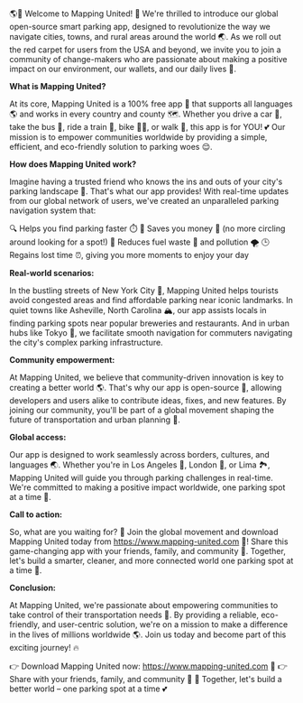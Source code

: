 🌎💨 Welcome to Mapping United! 🚀 We're thrilled to introduce our global open-source smart parking app, designed to revolutionize the way we navigate cities, towns, and rural areas around the world 🌏. As we roll out the red carpet for users from the USA and beyond, we invite you to join a community of change-makers who are passionate about making a positive impact on our environment, our wallets, and our daily lives 💸.

**What is Mapping United?**

At its core, Mapping United is a 100% free app 🤑 that supports all languages 🌎 and works in every country and county 🗺️. Whether you drive a car 🚗, take the bus 🚌, ride a train 🚂, bike 🚴‍♀️, or walk 👣, this app is for YOU! 💕 Our mission is to empower communities worldwide by providing a simple, efficient, and eco-friendly solution to parking woes 😌.

**How does Mapping United work?**

Imagine having a trusted friend who knows the ins and outs of your city's parking landscape 📍. That's what our app provides! With real-time updates from our global network of users, we've created an unparalleled parking navigation system that:

🔍 Helps you find parking faster ⏱️
💸 Saves you money 💸 (no more circling around looking for a spot!)
🌟 Reduces fuel waste 🚗 and pollution 🌪️
🕒 Regains lost time ⏰, giving you more moments to enjoy your day

**Real-world scenarios:**

In the bustling streets of New York City 🗽️, Mapping United helps tourists avoid congested areas and find affordable parking near iconic landmarks. In quiet towns like Asheville, North Carolina 🏔️, our app assists locals in finding parking spots near popular breweries and restaurants. And in urban hubs like Tokyo 🍜, we facilitate smooth navigation for commuters navigating the city's complex parking infrastructure.

**Community empowerment:**

At Mapping United, we believe that community-driven innovation is key to creating a better world 🌎. That's why our app is open-source 👀, allowing developers and users alike to contribute ideas, fixes, and new features. By joining our community, you'll be part of a global movement shaping the future of transportation and urban planning 🚂.

**Global access:**

Our app is designed to work seamlessly across borders, cultures, and languages 🌏. Whether you're in Los Angeles 🌴, London 👑, or Lima 🏞️, Mapping United will guide you through parking challenges in real-time. We're committed to making a positive impact worldwide, one parking spot at a time 💪.

**Call to action:**

So, what are you waiting for? 🎉 Join the global movement and download Mapping United today from https://www.mapping-united.com 📲! Share this game-changing app with your friends, family, and community 👫. Together, let's build a smarter, cleaner, and more connected world one parking spot at a time 🌟.

**Conclusion:**

At Mapping United, we're passionate about empowering communities to take control of their transportation needs 💪. By providing a reliable, eco-friendly, and user-centric solution, we're on a mission to make a difference in the lives of millions worldwide 🌎. Join us today and become part of this exciting journey! 🔥

👉 Download Mapping United now: https://www.mapping-united.com 📲
👉 Share with your friends, family, and community 👫
💪 Together, let's build a better world – one parking spot at a time 💕